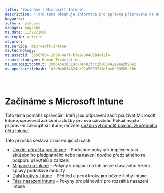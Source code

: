 ```yaml
---
title: "Začínáme | Microsoft Intune"
description: "Toto téma obsahuje informace pro správce připravené na nasazení Microsoft Intune do rozlehlé podnikové sítě, kterou spravují."
keywords: 
author: nathbarn
manager: angrobe
ms.date: 11/22/2016
ms.topic: article
ms.prod: 
ms.service: microsoft-intune
ms.technology: 
ms.assetid: 5b56f8b4-269b-4e7f-b7e9-b0401bdd42f4
translationtype: Human Translation
ms.sourcegitcommit: 29b6e5a3d319c741482fcc2b600842e2e42b96e2
ms.openlocfilehash: 1dfd0ab834624bc02a55097f6d1ae6c83909c56b


---
```


# <a name="get-started-with-microsoft-intune"></a>Začínáme s Microsoft Intune

Toto téma pomáhá správcům, kteří jsou připravení začít používat Microsoft Intune, spravovat zařízení a služby pro své uživatele. Pokud nejste připravení zakoupit si Intune, můžete [službu vyhodnotit pomocí zkušebního účtu Intune](https://docs.microsoft.com/intune/understand-explore/get-started-with-a-30-day-trial-of-microsoft-intune).

Tato příručka sestává z následujících částí:
- [Úvodní příručka pro Intune](start-with-a-paid-subscription-to-microsoft-intune.md) – Podrobné pokyny k implementaci zkušebního předplatného nebo nastavení nového předplatného na podporu uživatelů a zařízení
- [Migrace na Intune](migrate-to-intune.md) – Pokyny k migraci na Intune ze stávajícího řešení správy podnikové mobility
- [Další kroky v Intune](prevent-company-data-leaks-from-Office-365-mobile-apps.md) – Přehled a první kroky pro běžné úlohy Intune
- [Fáze nasazení Intune](rollout-phases-for-microsoft-intune-deployment.md) – Pokyny pro plánování pro rozsáhlá nasazení Intune



<!--HONumber=Nov16_HO4-->


